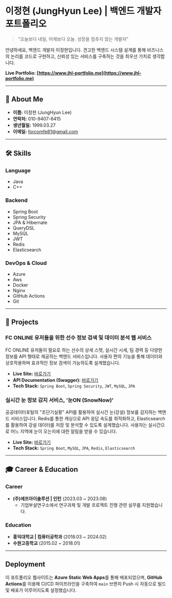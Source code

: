 # 이정현 (JungHyun Lee) | 백엔드 개발자 포트폴리오

> "오늘보다 내일, 어제보다 오늘. 성장을 멈추지 않는 개발자"

안녕하세요, 백엔드 개발자 이정현입니다. 견고한 백엔드 시스템 설계를 통해 비즈니스의 논리를 코드로 구현하고, 신뢰성 있는 서비스를 구축하는 것을 최우선 가치로 생각합니다.

**Live Portfolio:** **[https://www.jhl-portfolio.me](https://www.jhl-portfolio.me)**

---

## 👤 About Me

* **이름:** 이정현 (JungHyun Lee)
* **연락처:** 010-9407-6415
* **생년월일:** 1999.03.27
* **이메일:** forcomfe81@gmail.com

---

## 🛠️ Skills

### Language
* Java
* C++

### Backend
* Spring Boot
* Spring Security
* JPA & Hibernate
* QueryDSL
* MySQL
* JWT
* Redis
* Elasticsearch

### DevOps & Cloud
* Azure
* Aws
* Docker
* Nginx
* GitHub Actions
* Git

---

## 📂 Projects

### FC ONLINE 유저들을 위한 선수 정보 검색 및 데이터 분석 웹 서비스

FC ONLINE 유저들이 필요로 하는 선수의 상세 스탯, 실시간 시세, 팀 경력 등 다양한 정보를 API 형태로 제공하는 백엔드 서비스입니다. 사용자 편의 기능을 통해 데이터와 상호작용하며 효과적인 정보 검색이 가능하도록 설계했습니다.

* **Live Site:** [바로가기](https://black-grass-0b86e0300.2.azurestaticapps.net)
* **API Documentation (Swagger):** [바로가기](https://be-fc-scouter-app-djgdgqcgeedhe4fs.southeastasia-01.azurewebsites.net/swagger-ui/index.html#/)
* **Tech Stack:** `Spring Boot`, `Spring Security`, `JWT`, `MySQL`, `JPA`


### 실시간 눈 정보 감지 서비스, '눈ON (SnowNow)'

공공데이터포털의 "초단기실황" API를 활용하여 실시간 눈(강설) 정보를 감지하는 백엔드 서비스입니다.
Redis를 통한 캐싱으로 API 응답 속도를 최적화하고, Elasticsearch를 활용하여 강설 데이터를 저장 및 분석할 수 있도록 설계했습니다. 사용자는 실시간으로 어느 지역에 눈이 오는지에 대한 알림을 받을 수 있습니다.

* **Live Site:** [바로가기](https://snownow.info/)
* **Tech Stack:** `Spring Boot`, `MySQL`, `JPA`, `Redis`, `Elasticsearch`

---

## 🎓 Career & Education

### Career
* **(주)에프아이솔루션 | 인턴** (2023.03 ~ 2023.08)
    * 기업부설연구소에서 연구과제 및 개발 프로젝트 진행 관련 실무를 지원했습니다.

### Education
* **홍익대학교 | 컴퓨터공학과** (2018.03 ~ 2024.02)
* **수원고등학교** (2015.02 ~ 2018.01)

---

## Deployment

이 포트폴리오 웹사이트는 **Azure Static Web Apps**를 통해 배포되었으며, **GitHub Actions**를 이용해 CI/CD 파이프라인을 구축하여 `main` 브랜치 Push 시 자동으로 빌드 및 배포가 이루어지도록 설정했습니다.
